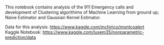This notebook contains analysis of the 911 Emergency calls and development of Clustering algorithims of Machine Learning from ground up; Naive Estimator and Gaussian Kernel Estimator.

Data for this analysis: https://www.kaggle.com/mchirico/montcoalert
Kaggle Notebook: https://www.kaggle.com/luxem35/nonparametric-prediction/data